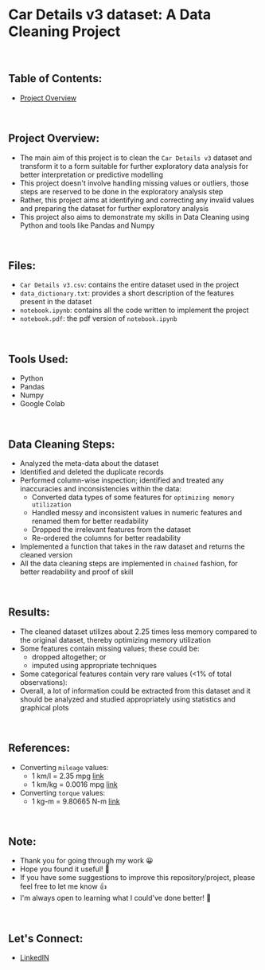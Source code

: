 # Car Details v3 dataset: A Data Cleaning Project

<br>

## Table of Contents:
- [Project Overview](#project-overview)


<br>

## Project Overview:
- The main aim of this project is to clean the `Car Details v3` dataset and transform it to a form suitable for further exploratory data analysis for better interpretation or predictive modelling
- This project doesn't involve handling missing values or outliers, those steps are reserved to be done in the exploratory analysis step
- Rather, this project aims at identifying and correcting any invalid values and preparing the dataset for further exploratory analysis
- This project also aims to demonstrate my skills in Data Cleaning using Python and tools like Pandas and Numpy

<br>

## Files:
- `Car Details v3.csv`: contains the entire dataset used in the project
- `data_dictionary.txt`: provides a short description of the features present in the dataset
- `notebook.ipynb`: contains all the code written to implement the project
- `notebook.pdf`: the pdf version of `notebook.ipynb`

<br>

## Tools Used:
- Python
- Pandas
- Numpy
- Google Colab

<br>

## Data Cleaning Steps:
- Analyzed the meta-data about the dataset
- Identified and deleted the duplicate records
- Performed column-wise inspection; identified and treated any inaccuracies and inconsistencies within the data:
  - Converted data types of some features for `optimizing memory utilization`
  - Handled messy and inconsistent values in numeric features and renamed them for better readability
  - Dropped the irrelevant features from the dataset
  - Re-ordered the columns for better readability
- Implemented a function that takes in the raw dataset and returns the cleaned version
- All the data cleaning steps are implemented in `chained` fashion, for better readability and proof of skill

<br>

## Results:
- The cleaned dataset utilizes about 2.25 times less memory compared to the original dataset, thereby optimizing memory utilization
- Some features contain missing values; these could be:
  - dropped altogether; or
  - imputed using appropriate techniques
- Some categorical features contain very rare values (<1% of total observations):
- Overall, a lot of information could be extracted from this dataset and it should be analyzed and studied appropriately using statistics and graphical plots

<br>

## References:
- Converting `mileage` values:
  - 1 km/l = 2.35 mpg [link](https://www.mpgtolitres.com/kml-to-mpg)
  - 1 km/kg = 0.0016 mpg [link](https://math.stackexchange.com/questions/1141752/how-to-convert-kilometers-kilogram-km-kg-to-miles-gallon-mpg)
- Converting `torque` values:
  - 1 kg-m = 9.80665 N-m [link](https://www.convertunits.com/from/kg-m/to/N-m)
 
<br>

## Note:
- Thank you for going through my work 😀
- Hope you found it useful! 💫
- If you have some suggestions to improve this repository/project, please feel free to let me know 👍
- I'm always open to learning what I could've done better! 🚀

<br>

## Let's Connect:
- [LinkedIN](https://www.linkedin.com/in/mohammed-misbahullah-sheriff/)
